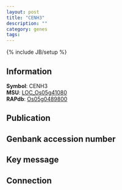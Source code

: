 ```yaml
---
layout: post
title: "CENH3"
description: ""
category: genes
tags: 
---
```

{% include JB/setup %}

## Information
__Symbol__: CENH3  
__MSU__: [LOC_Os05g41080](http://rice.plantbiology.msu.edu/cgi-bin/ORF_infopage.cgi?orf=LOC_Os05g41080)  
__RAPdb__: [Os05g0489800](http://rapdb.dna.affrc.go.jp/viewer/gbrowse_details/irgsp1?name=Os05g0489800)  

## Publication

## Genbank accession number

## Key message

## Connection


